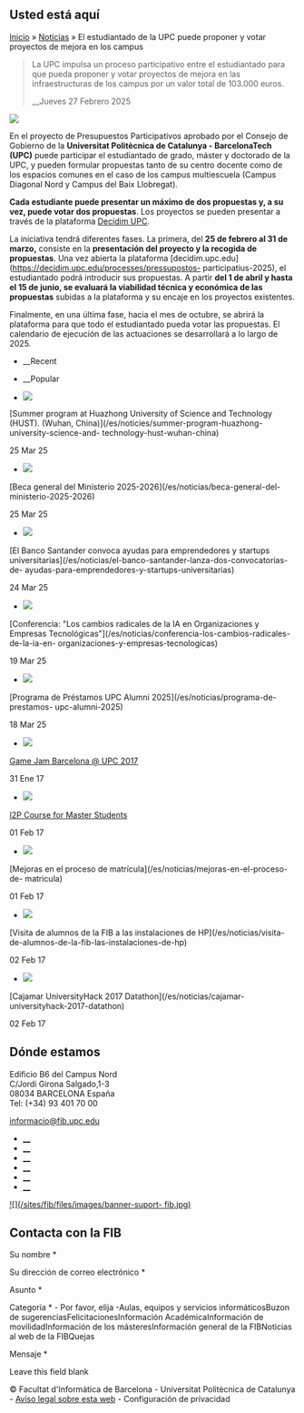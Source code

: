 ## Usted está aquí

[Inicio](/es) » [Notícias](/es/noticias) » El estudiantado de la UPC puede
proponer y votar proyectos de mejora en los campus

> La UPC impulsa un proceso participativo entre el estudiantado para que pueda
> proponer y votar proyectos de mejora en las infraestructuras de los campus
> por un valor total de 103.000 euros.
>
> __Jueves 27 Febrero 2025

![](https://www.fib.upc.edu/sites/fib/files/styles/large/public/pressupostos_participatius_estudiantat_upc.png?itok=IXcvAMEh)

En el proyecto de Presupuestos Participativos aprobado por el Consejo de
Gobierno de la **Universitat Politècnica de Catalunya - BarcelonaTech (UPC)**
puede participar el estudiantado de grado, máster y doctorado de la UPC, y
pueden formular propuestas tanto de su centro docente como de los espacios
comunes en el caso de los campus multiescuela (Campus Diagonal Nord y Campus
del Baix Llobregat).

**Cada estudiante puede presentar un máximo de dos propuestas y, a su vez,
puede votar dos propuestas**. Los proyectos se pueden presentar a través de la
plataforma [Decidim UPC](https://decidim.upc.edu/).

La iniciativa tendrá diferentes fases. La primera, del **25 de febrero al 31
de marzo,**  consiste en la **presentación del proyecto y la recogida de
propuestas**. Una vez abierta la plataforma
[decidim.upc.edu](https://decidim.upc.edu/processes/pressupostos-
participatius-2025), el estudiantado podrá introducir sus propuestas. A partir
**del 1 de abril y hasta el 15 de junio, se evaluará la viabilidad técnica y
económica de las propuestas**  subidas a la plataforma y su encaje en los
proyectos existentes.

Finalmente, en una última fase, hacia el mes de octubre, se abrirá la
plataforma para que todo el estudiantado pueda votar las propuestas. El
calendario de ejecución de las actuaciones se desarrollará a lo largo de 2025.

  * __Recent
  * __Popular

  * [![](https://www.fib.upc.edu/sites/fib/files/styles/media_thumbnail/public/summer_school_huazong_2025_per_noticia.png?itok=rNCmgzAl)](/es/noticies/summer-program-huazhong-university-science-and-technology-hust-wuhan-china)

[Summer program at Huazhong University of Science and Technology (HUST).
(Wuhan, China)](/es/noticies/summer-program-huazhong-university-science-and-
technology-hust-wuhan-china)

25 Mar 25

  * [![](https://www.fib.upc.edu/sites/fib/files/styles/media_thumbnail/public/beca_general_del_ministeri_2025_-_2026_.png?itok=p5vx2yRW)](/es/noticias/beca-general-del-ministerio-2025-2026)

[Beca general del Ministerio 2025-2026](/es/noticias/beca-general-del-
ministerio-2025-2026)

25 Mar 25

  * [![](https://www.fib.upc.edu/sites/fib/files/styles/media_thumbnail/public/santanderx_startups_noticia.png?itok=yRG6AbEt)](/es/noticias/el-banco-santander-lanza-dos-convocatorias-de-ayudas-para-emprendedores-y-startups-universitarias)

[El Banco Santander convoca ayudas para emprendedores y startups
universitarias](/es/noticias/el-banco-santander-lanza-dos-convocatorias-de-
ayudas-para-emprendedores-y-startups-universitarias)

24 Mar 25

  * [![](https://www.fib.upc.edu/sites/fib/files/styles/media_thumbnail/public/conferencia_daniel_niezgoda_ia_per_noticia_v2.png?itok=Y0TRSLUB)](/es/noticias/conferencia-los-cambios-radicales-de-la-ia-en-organizaciones-y-empresas-tecnologicas)

[Conferencia: "Los cambios radicales de la IA en Organizaciones y Empresas
Tecnológicas"](/es/noticias/conferencia-los-cambios-radicales-de-la-ia-en-
organizaciones-y-empresas-tecnologicas)

19 Mar 25

  * [![](https://www.fib.upc.edu/sites/fib/files/styles/media_thumbnail/public/prestecupcalumni_2025.png?itok=ZR7Oqgh6)](/es/noticias/programa-de-prestamos-upc-alumni-2025)

[Programa de Préstamos UPC Alumni 2025](/es/noticias/programa-de-prestamos-
upc-alumni-2025)

18 Mar 25

  * [![](https://www.fib.upc.edu/sites/fib/files/styles/media_thumbnail/public/logo-gamejambarcelona2017.png?itok=2xd3AN94)](/es/noticias/game-jam-barcelona-upc-2017)

[Game Jam Barcelona @ UPC 2017](/es/noticias/game-jam-barcelona-upc-2017)

31 Ene 17

  * [![](https://www.fib.upc.edu/sites/fib/files/styles/media_thumbnail/public/i2p-2017.png?itok=3x2IfqG3)](/es/noticies/i2p-course-master-students)

[I2P Course for Master Students](/es/noticies/i2p-course-master-students)

01 Feb 17

  * [![](https://www.fib.upc.edu/sites/fib/files/styles/media_thumbnail/public/esecretaria_pantalles.png?itok=wWF2uHmQ)](/es/noticias/mejoras-en-el-proceso-de-matricula)

[Mejoras en el proceso de matrícula](/es/noticias/mejoras-en-el-proceso-de-
matricula)

01 Feb 17

  * [![](https://www.fib.upc.edu/sites/fib/files/styles/media_thumbnail/public/visitahp2017.jpg?itok=tJk2gYbI)](/es/noticias/visita-de-alumnos-de-la-fib-las-instalaciones-de-hp)

[Visita de alumnos de la FIB a las instalaciones de HP](/es/noticias/visita-
de-alumnos-de-la-fib-las-instalaciones-de-hp)

02 Feb 17

  * [![](https://www.fib.upc.edu/sites/fib/files/styles/media_thumbnail/public/datathonuniversityhack-2017.png?itok=H-tHkATI)](/es/noticias/cajamar-universityhack-2017-datathon)

[Cajamar UniversityHack 2017 Datathon](/es/noticias/cajamar-
universityhack-2017-datathon)

02 Feb 17

## Dónde estamos

Edificio B6 del Campus Nord  
C/Jordi Girona Salgado,1-3  
08034 BARCELONA España  
Tel: (+34) 93 401 70 00

[informacio@fib.upc.edu](mailto:informacio@fib.upc.edu)

  * [__](/es/noticies/rss.rss)
  * [__](https://www.facebook.com/fib.upc)
  * [__](https://twitter.com/fib_upc)
  * [__](https://www.flickr.com/photos/fib-upc/albums)
  * [__](https://www.youtube.com/user/mediafib)
  * [__](https://www.instagram.com/fib.upc/)

[![](/sites/fib/files/images/banner-suport-
fib.jpg)](http://suport.fib.upc.edu)

## Contacta con la FIB

Su nombre *

Su dirección de correo electrónico *

Asunto *

Categoría * \- Por favor, elija -Aulas, equipos y servicios informáticosBuzon
de sugerenciasFelicitacionesInformación AcadémicaInformación de
movilidadInformación de los másteresInformación general de la FIBNoticias al
web de la FIBQuejas

Mensaje *

Leave this field blank

© Facultat d'Informàtica de Barcelona - Universitat Politècnica de Catalunya -
[Avíso legal sobre esta web](/es/aviso-legal-sobre-esta-web) \- Configuración
de privacidad

